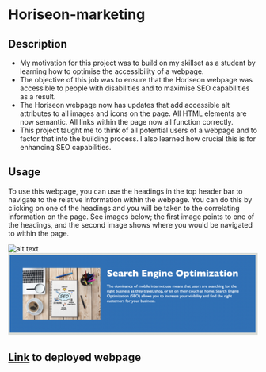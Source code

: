 # Horiseon-marketing

## Description
- My motivation for this project was to build on my skillset as a student by learning how to optimise the accessibility of a webpage.
- The objective of this job was to ensure that the Horiseon webpage was accessible to people with disabilities and to maximise SEO capabilities as a result.
- The Horiseon webpage now has updates that add accessible alt attributes to all images and icons on the page. All HTML elements are now semantic. All links within the page now all function correctly. 
- This project taught me to think of all potential users of a webpage and to factor that into the building process. I also learned how crucial this is for enhancing SEO capabilities. 

## Usage
To use this webpage, you can use the headings in the top header bar to navigate to the relative information within the webpage.
You can do this by clicking on one of the headings and you will be taken to the correlating information on the page. 
See images below; the first image points to one of the headings, and the second image shows where you would be navigated to within the page. 

![alt text](assets/images/Horiseon-nav-1.png)
![alt text](assets/images/Horiseon-nav-2.png)

## [Link](https://j0shuaj0nes.github.io/Horizon-marketing/) to deployed webpage 
 




